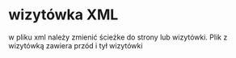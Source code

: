 # wizytówka XML
w pliku xml należy zmienić ścieżke do strony lub wizytówki. Plik z wizytówką zawiera przód i tył wizytówki